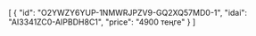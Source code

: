 [
  {
    "id": "O2YWZY6YUP-1NMWRJPZV9-GQ2XQ57MD0-1",
    "idai": "AI3341ZC0-AIPBDH8C1",
    "price": "4900 теңге"
  }
]